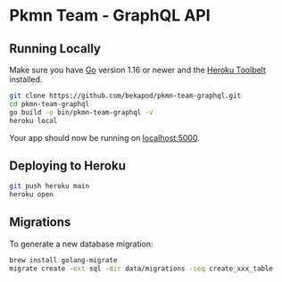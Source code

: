 # Pkmn Team - GraphQL API

## Running Locally

Make sure you have [Go](http://golang.org/doc/install) version 1.16 or newer and the [Heroku Toolbelt](https://toolbelt.heroku.com/) installed.

```sh
git clone https://github.com/bekapod/pkmn-team-graphql.git
cd pkmn-team-graphql
go build -o bin/pkmn-team-graphql -v
heroku local
```

Your app should now be running on [localhost:5000](http://localhost:5000/).

## Deploying to Heroku

```sh
git push heroku main
heroku open
```

## Migrations

To generate a new database migration:

```sh
brew install golang-migrate
migrate create -ext sql -dir data/migrations -seq create_xxx_table
```
